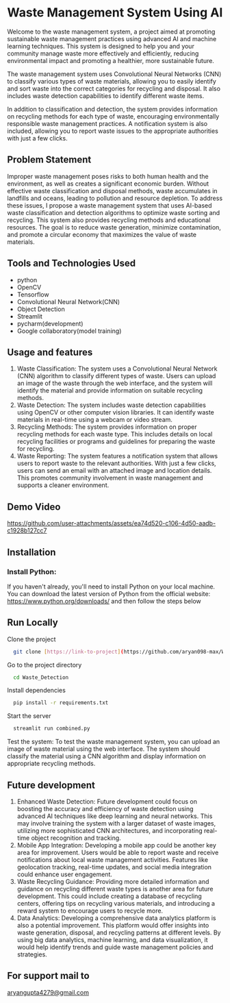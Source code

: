 
# Waste Management System Using AI

Welcome to the waste management system, a project aimed at promoting sustainable waste management practices using advanced AI and machine learning techniques. This system is designed to help you and your community manage waste more effectively and efficiently, reducing environmental impact and promoting a healthier, more sustainable future.

The waste management system uses Convolutional Neural Networks (CNN) to classify various types of waste materials, allowing you to easily identify and sort waste into the correct categories for recycling and disposal. It also includes waste detection capabilities to identify different waste items.

In addition to classification and detection, the system provides information on recycling methods for each type of waste, encouraging environmentally responsible waste management practices. A notification system is also included, allowing you to report waste issues to the appropriate authorities with just a few clicks.


## Problem Statement

Improper waste management poses risks to both human health and the environment, as well as creates a significant economic burden. Without effective waste classification and disposal methods, waste accumulates in landfills and oceans, leading to pollution and resource depletion. To address these issues, I propose a waste management system that uses AI-based waste classification and detection algorithms to optimize waste sorting and recycling. This system also provides recycling methods and educational resources. The goal is to reduce waste generation, minimize contamination, and promote a circular economy that maximizes the value of waste materials.

## Tools and Technologies Used
- python
- OpenCV
- Tensorflow
- Convolutional Neural Network(CNN)
- Object Detection
- Streamlit
- pycharm(development)
- Google collaboratory(model training)



## Usage and features


1.  Waste Classification: The system uses a Convolutional Neural Network (CNN) algorithm to classify different types of waste. Users can upload an image of the waste through the web interface, and the system will identify the material and provide information on suitable recycling methods.
2.  Waste Detection: The system includes waste detection capabilities using OpenCV or other computer vision libraries. It can identify waste materials in real-time using a webcam or video stream.
3.  Recycling Methods: The system provides information on proper recycling methods for each waste type. This includes details on local recycling facilities or programs and guidelines for preparing the waste for recycling.
4.  Waste Reporting: The system features a notification system that allows users to report waste to the relevant authorities. With just a few clicks, users can send an email with an attached image and location details. This promotes community involvement in waste management and supports a cleaner environment.



## Demo Video

https://github.com/user-attachments/assets/ea74d520-c106-4d50-aadb-c1928b127cc7



## Installation

### Install Python:
If you haven't already, you'll need to install Python on your local machine. You can download the latest version of Python from the official website: https://www.python.org/downloads/ and then follow the steps below


## Run Locally

Clone the project

```bash
  git clone [https://link-to-project](https://github.com/aryan098-max/Waste_Detection)
```

Go to the project directory

```bash
  cd Waste_Detection
```

Install dependencies

```bash
  pip install -r requirements.txt
```

Start the server

```bash
  streamlit run combined.py
```
Test the system: To test the waste management system, you can upload an image of waste material using the web interface. The system should classify the material using a CNN algorithm and display information on appropriate recycling methods.



## Future development

1.  Enhanced Waste Detection: Future development could focus on boosting the accuracy and efficiency of waste detection using advanced AI techniques like deep learning and neural networks. This may involve training the system with a larger dataset of waste images, utilizing more sophisticated CNN architectures, and incorporating real-time object recognition and tracking.
2.  Mobile App Integration: Developing a mobile app could be another key area for improvement. Users would be able to report waste and receive notifications about local waste management activities. Features like geolocation tracking, real-time updates, and social media integration could enhance user engagement.
3.  Waste Recycling Guidance: Providing more detailed information and guidance on recycling different waste types is another area for future development. This could include creating a database of recycling centers, offering tips on recycling various materials, and introducing a reward system to encourage users to recycle more.
4.  Data Analytics: Developing a comprehensive data analytics platform is also a potential improvement. This platform would offer insights into waste generation, disposal, and recycling patterns at different levels. By using big data analytics, machine learning, and data visualization, it would help identify trends and guide waste management policies and strategies.


## For support mail to 
aryangupta4279@gmail.com

